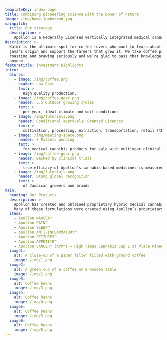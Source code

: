 ```yaml
---
templateKey: index-page
title: Combining pioneering science with the power of nature
image: /img/home-jumbotron.jpg
mainpitch:
  title: Our strategy
  description: >
    Apollon is a Federally Licensed vertically integrated medical cannabis company operating in Jamaica. Through its subsidiaries and affiliates such as Apollon Formularies Jamaica (“AFJ”), has developed a suite of proprietary, trade secret, medical cannabis strains, technology, pharmaceutical products and therapeutic applications and AFJ is licensed and approved to cultivate, process, manufacture, perform research and develop, sell and distribute within the legalized hemp and medical cannabis industry in Jamaica .
description: >-
  Kaldi is the ultimate spot for coffee lovers who want to learn about their
  java’s origin and support the farmers that grew it. We take coffee production,
  roasting and brewing seriously and we’re glad to pass that knowledge to
  anyone.
featuretitle: Investment Highlights
intro:
  blurbs:
    - image: /img/coffee.png
      header: Low Cost
      text: >
        High quality production.
    - image: /img/coffee-gear.png
      header: 3.5 Outdoor growing cycles
      text: >
        per year, ideal climate and soil conditions
    - image: /img/tutorials.png
      header: Conditional approvals/ Granted Licences
      text: >
        cultivation, processing, extraction, transportation, retail (therapeutic) and R&D
    - image: /img/meeting-space.png
      header: 7 Patents pending
      text: >
        for medical cannibis products for sale with multiyear clinical trials
    - image: /img/coffee-gear.png
      header: Backed by clinical trials
      text: >
        true efficacy of Apollon's cannabis-based medicines is measured   
    - image: /img/tutorials.png
      header: Stong global recognition 
      text: >
        of Jamaican growers and brands             
main:
  heading: Our Products
  description: >
    Apollon has created and obtained proprietary hybrid medical cannabis pharmaceutical strains, technology, formulations, and treatment products.
    Many of these formulations were created using Apollon’s proprietary artificial intelligence techniques and include: 
  items: 
    - Apollon NAUSEA™
    - Apollon PAIN™
    - Apollon SLEEP™
    - Apollon ANTI-INFLAMMATORY™
    - Apollon SEIZURES™
    - Apollon APPETITE™
    - Apollon CANCER™ (APM™) – High Times Cannabis Cup 1 st Place Winner 
  image1:
    alt: A close-up of a paper filter filled with ground coffee
    image: /img/1.png
  image2:
    alt: A green cup of a coffee on a wooden table
    image: /img/2.png
  image3:
    alt: Coffee beans
    image: /img/3.png
  image4:
    alt: Coffee beans
    image: /img/4.png
  image5:
    alt: Coffee beans
    image: /img/5.png
  image6:
    alt: Coffee beans
    image: /img/6.png            
---
```

